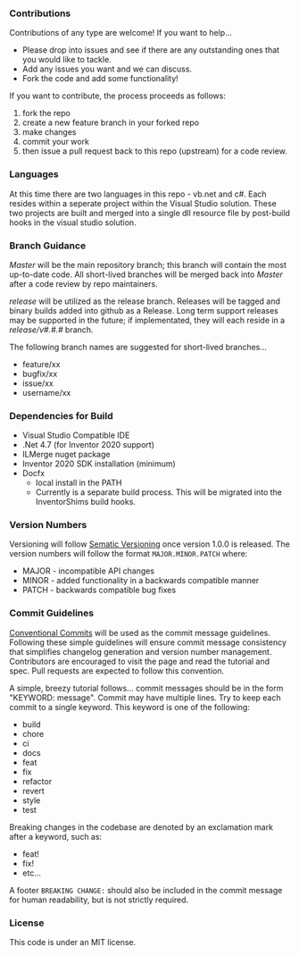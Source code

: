 ### Contributions

Contributions of any type are welcome!  If you want to help...

* Please drop into issues and see if there are any outstanding ones that you would like to tackle.
* Add any issues you want and we can discuss.
* Fork the code and add some functionality!

If you want to contribute, the process proceeds as follows:

1. fork the repo
2. create a new feature branch in your forked repo
3. make changes
4. commit your work
5. then issue a pull request back to this repo (upstream) for a code review.

### Languages

At this time there are two languages in this repo - vb.net and c#.  Each resides within a seperate project within the Visual Studio solution. These two projects are built and merged into a single dll resource file by post-build hooks in the visual studio solution.

### Branch Guidance

*Master* will be the main repository branch; this branch will contain the most up-to-date code.  All short-lived branches will be merged back into *Master* after a code review by repo maintainers.

*release* will be utilized as the release branch.  Releases will be tagged and binary builds added into github as a Release.  Long term support releases may be supported in the future; if implementated, they will each reside in a *release/v#.#.#* branch.

The following branch names are suggested for short-lived branches...

* feature/xx
* bugfix/xx
* issue/xx
* username/xx

### Dependencies for Build

* Visual Studio Compatible IDE
* .Net 4.7 (for Inventor 2020 support)
* ILMerge nuget package
* Inventor 2020 SDK installation (minimum)
* Docfx
    * local install in the PATH
    * Currently is a separate build process.  This will be migrated into the InventorShims build hooks.

### Version Numbers

Versioning will follow [Sematic Versioning](https://semver.org/) once version 1.0.0 is released. The version numbers will follow the format `MAJOR.MINOR.PATCH` where:

* MAJOR - incompatible API changes
* MINOR - added functionality in a backwards compatible manner
* PATCH - backwards compatible bug fixes

### Commit Guidelines

[Conventional Commits](https://www.conventionalcommits.org/en) will be used as the commit message guidelines.  Following these simple guidelines will ensure commit message consistency that simplifies changelog generation and version number management.  Contributors are encouraged to visit the page and read the tutorial and spec.  Pull requests are expected to follow this convention.

A simple, breezy tutorial follows... commit messages should be in the form "KEYWORD: message".  Commit may have multiple lines. Try to keep each commit to a single keyword.  This keyword is one of the following:

- build
- chore
- ci
- docs
- feat
- fix
- refactor
- revert
- style
- test

Breaking changes in the codebase are denoted by an exclamation mark after a keyword, such as:

- feat!
- fix!
- etc...

A footer ```BREAKING CHANGE:``` should also be included in the commit message for human readability, but is not strictly required.

### License

This code is under an MIT license.